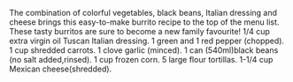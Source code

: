 The combination of colorful vegetables, black beans, Italian dressing and cheese brings this easy-to-make burrito recipe to the top of the menu list. These tasty burritos are sure to become a new family favourite!
1/4 cup extra virgin oil Tuscan Italian dressing. 1 green and 1 red pepper (chopped). 1 cup shredded carrots. 1 clove garlic (minced). 1 can (540ml)black beans (no salt added,rinsed). 1 cup frozen corn. 5 large flour tortillas. 1-1/4 cup Mexican cheese(shredded).
